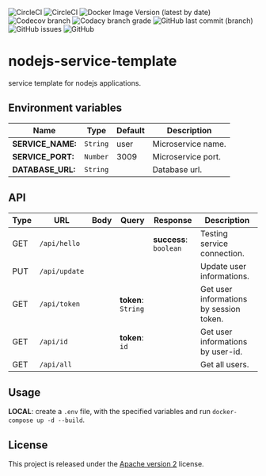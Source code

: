 ![CircleCI](https://img.shields.io/circleci/build/github/ShipyardSuite/user/develop?label=build%20%28develop%29&logo=circleci&style=flat-square)
![CircleCI](https://img.shields.io/circleci/build/github/ShipyardSuite/user/master?label=build%20%28master%29&logo=circleci&style=flat-square)
![Docker Image Version (latest by date)](https://img.shields.io/docker/v/shipyardsuite/user?logo=docker&logoColor=ffffff&sort=date&style=flat-square)
![Codecov branch](https://img.shields.io/codecov/c/github/ShipyardSuite/user/develop?label=coverage&logo=codecov&logoColor=ffffff&style=flat-square)
![Codacy branch grade](https://img.shields.io/codacy/grade/ea58325a7d9a4dfd973be73484374dfd/develop?label=code%20quality%20&logo=codacy&style=flat-square)
![GitHub last commit (branch)](https://img.shields.io/github/last-commit/shipyardsuite/user/develop?logo=github&style=flat-square)
![GitHub issues](https://img.shields.io/github/issues-raw/shipyardsuite/user?logo=github&style=flat-square)
![GitHub](https://img.shields.io/github/license/shipyardsuite/user?style=flat-square)

# nodejs-service-template

service template for nodejs applications.

## Environment variables

| Name                  | Type     | Default | Description                       |
| --------------------- | -------- | ------- | --------------------------------- |
| **SERVICE_NAME:**     | `String` | user    | Microservice name.                |
| **SERVICE_PORT:**     | `Number` | 3009    | Microservice port.                |
| **DATABASE_URL:**     | `String` |         | Database url.                     |

## API

| Type | URL             | Body                                        | Query               | Response              | Description                                             |
| ---- | ----------------| ------------------------------------------- | ------------------- | --------------------- | ------------------------------------------------------- |
| GET  | `/api/hello`   |                                             |                     | **success**: `boolean` | Testing service connection.                             |
| PUT  | `/api/update`   |                                             |                     |                       | Update user informations.                               |
| GET  | `/api/token`    |                                             | **token**: `String` |                       | Get user informations by session token.                 |
| GET  | `/api/id`       |                                             | **token**: `id`     |                       | Get user informations by user-id.                       |
| GET  | `/api/all`      |                                             |                     |                       | Get all users.                                          |

## Usage

**LOCAL**: create a `.env` file, with the specified variables and run `docker-compose up -d --build`.

## License

This project is released under the [Apache version 2](LICENSE) license.
